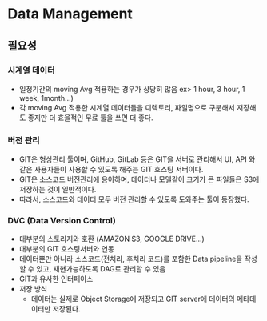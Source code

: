 # Data Management
## 필요성
### 시계열 데이터
- 일정기간의 moving Avg 적용하는 경우가 상당히 많음 ex> 1 hour, 3 hour, 1 week, 1month...)
- 각 moving Avg 적용한 시계열 데이터들을 디렉토리, 파일명으로 구분해서 저장해도 좋지만 더 효율적인 무료 툴을 쓰면 더 좋다.

### 버전 관리
- GIT은 형상관리 툴이며, GitHub, GitLab 등은 GIT을 서버로 관리해서 UI, API 와 같은 사용자들이 사용할 수 있도록 해주는 GIT 호스팅 서버이다.
- GIT은 소스코드 버전관리에 용이하며, 데이터나 모델같이 크기가 큰 파일들은 S3에 저장하는 것이 일반적이다.
- 따라서, 소스코드와 데이터 모두 버전 관리할 수 있도록 도와주는 툴이 등장했다.

### DVC (Data Version Control)
- 대부분의 스토리지와 호환 (AMAZON S3, GOOGLE DRIVE...)
- 대부분의 GIT 호스팅서버와 연동
- 데이터뿐만 아니라 소스코드(전처리, 후처리 코드)를 포함한 Data pipeline을 작성할 수 있고, 재현가능하도록 DAG로 관리할 수 있음
- GIT과 유사한 인터페이스
- 저장 방식
  - 데이터는 실제로 Object Storage에 저장되고 GIT server에 데이터의 메타데이터만 저장된다.
